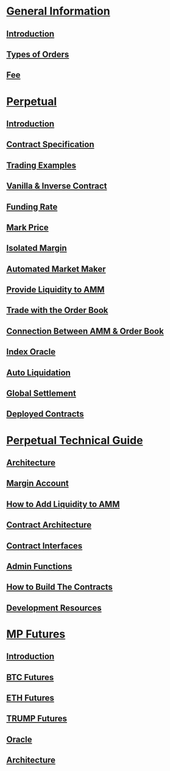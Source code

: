 # [General Information](en/general-information.md)

## [Introduction](en/general-information.md#introduction)

## [Types of Orders](en/general-information.md#types-of-orders)

## [Fee](en/general-information.md#fee)



# [Perpetual](en/perpetual.md)

## [Introduction](en/perpetual.md#introduction)

## [Contract Specification](en/perpetual.md#contract-specification)

## [Trading Examples](en/perpetual.md#trading-examples)

## [Vanilla & Inverse Contract](en/perpetual.md#vanilla--inverse-contract)

## [Funding Rate](en/perpetual.md#funding-rate)

## [Mark Price](en/perpetual.md#mark-price)

## [Isolated Margin](en/perpetual.md#isolated-margin)

## [Automated Market Maker](en/perpetual.md#automated-market-maker)

## [Provide Liquidity to AMM](en/perpetual.md#provide-liquidity-to-amm)

## [Trade with the Order Book](en/perpetual.md#trade-with-the-order-book)

## [Connection Between AMM & Order Book](en/perpetual.md#connection-between-amm--order-book)

## [Index Oracle](en/perpetual.md#index-oracle)

## [Auto Liquidation](en/perpetual.md#auto-liquidation)

## [Global Settlement](en/perpetual.md#global-settlement)

## [Deployed Contracts](en/perpetual.md#deployed-contracts)


# [Perpetual Technical Guide](en/perpetual-tech.md)

## [Architecture](en/perpetual-tech.md#architecture)

## [Margin Account](en/perpetual-tech.md#margin-account)

## [How to Add Liquidity to AMM](en/perpetual-tech.md#how-to-add-liquidity-to-amm)

## [Contract Architecture](en/perpetual-tech.md#contract-architecture)

## [Contract Interfaces](en/perpetual-tech.md#contract-interfaces)

## [Admin Functions](en/perpetual-tech.md#admin-functions)

## [How to Build The Contracts](en/perpetual-tech.md#how-to-build-the-contracts)

## [Development Resources](en/perpetual-tech.md#development-resources)


# [MP Futures](en/mp-futures.md)

## [Introduction](en/mp-futures.md#introduction)

## [BTC Futures](en/mp-futures.md#BTC)

## [ETH Futures](en/mp-futures.md#ETH)

## [TRUMP Futures](en/mp-futures.md#TRUMP)

## [Oracle](en/mp-futures.md#Oracle)

## [Architecture](en/mp-futures.md#architecture)
